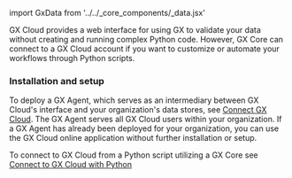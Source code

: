 import GxData from '../../_core_components/_data.jsx'

GX Cloud provides a web interface for using GX to validate your data without creating and running complex Python code. However,
GX Core can connect to a GX Cloud account if you want to customize or automate your workflows through Python scripts.

### Installation and setup

To deploy a GX Agent, which serves as an intermediary between GX Cloud's interface and your organization's data stores, see [Connect GX Cloud](/cloud/connect/connect_lp). The GX Agent serves all GX Cloud users within your organization.  If a GX Agent has already been deployed for your organization, you can use the GX Cloud online application without further installation or setup.

To connect to GX Cloud from a Python script utilizing a GX Core see [Connect to GX Cloud with Python](/cloud/connect/connect_python)